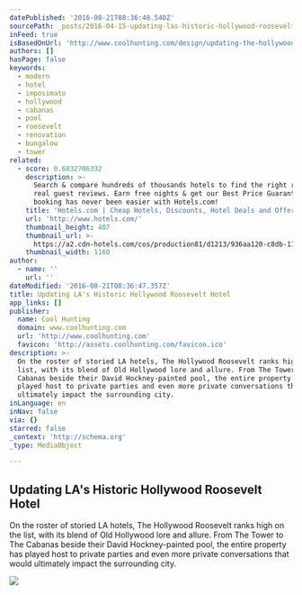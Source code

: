 ```yaml
---
datePublished: '2016-08-21T08:36:48.540Z'
sourcePath: _posts/2016-04-15-updating-las-historic-hollywood-roosevelt-hotel.md
inFeed: true
isBasedOnUrl: 'http://www.coolhunting.com/design/updating-the-hollywood-roosevelt-hotel-la'
authors: []
hasPage: false
keywords:
  - modern
  - hotel
  - imposimato
  - hollywood
  - cabanas
  - pool
  - roosevelt
  - renovation
  - bungalow
  - tower
related:
  - score: 0.6832706332
    description: >-
      Search & compare hundreds of thousands hotels to find the right room using
      real guest reviews. Earn free nights & get our Best Price Guarantee -
      booking has never been easier with Hotels.com!
    title: 'Hotels.com | Cheap Hotels, Discounts, Hotel Deals and Offers'
    url: 'http://www.hotels.com/'
    thumbnail_height: 407
    thumbnail_url: >-
      https://a2.cdn-hotels.com/cos/production81/d1213/936aa120-c8db-11e5-a3c4-d89d672bd508.jpg
    thumbnail_width: 1160
author:
  - name: ''
    url: ''
dateModified: '2016-08-21T08:36:47.357Z'
title: Updating LA's Historic Hollywood Roosevelt Hotel
app_links: []
publisher:
  name: Cool Hunting
  domain: www.coolhunting.com
  url: 'http://www.coolhunting.com'
  favicon: 'http://assets.coolhunting.com/favicon.ico'
description: >-
  On the roster of storied LA hotels, The Hollywood Roosevelt ranks high on the
  list, with its blend of Old Hollywood lore and allure. From The Tower to The
  Cabanas beside their David Hockney-painted pool, the entire property has
  played host to private parties and even more private conversations that would
  ultimately impact the surrounding city.
inLanguage: en
inNav: false
via: {}
starred: false
_context: 'http://schema.org'
_type: MediaObject

---
```

<article style=""><h1>Updating LA's Historic Hollywood Roosevelt Hotel</h1><p>On the roster of storied LA hotels, The Hollywood Roosevelt ranks high on the list, with its blend of Old Hollywood lore and allure. From The Tower to The Cabanas beside their David Hockney-painted pool, the entire property has played host to private parties and even more private conversations that would ultimately impact the surrounding city.</p><img src="https://s3-us-west-2.amazonaws.com/the-grid-img/p/e18d9f17a192906c94659ac2a9c4a14e6edef3b0.jpg" /></article>